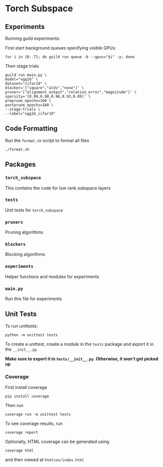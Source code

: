# Torch Subspace

## Experiments
Running guild experiments:

First start background queues specifying visible GPUs:
```
for i in {0..7}; do guild run queue -b --gpus="$i" -y; done
```
Then stage trials
```
guild run main.py \
model="vgg16" \
dataset="cifar10" \
blocker='["square","alds","none"]' \
pruner='["alignment_output","relative_error","magnitude"]' \
sparsity='[0.99,0.98,0.96,0.93,0.89]' \
preprune_epochs=160 \
postprune_epochs=160 \
--stage-trials \
--label="vgg16_cifar10"
```

## Code Formatting
Run the `format.sh` script to format all files
```
./format.sh
```

## Packages

### `torch_subspace`
This contains the code for low rank subspace layers

### `tests`
Unit tests for `torch_subspace`

### `pruners`
Pruning algorithms

### `blockers`
Blocking algorithms

### `experiments`
Helper functions and modules for experiments

### `main.py`
Run this file for experiments

## Unit Tests
To run unittests:
```
python -m unittest tests
```

To create a unittest, create a module in the `tests` package and export it in the `__init__.py`

**Make sure to export it in `tests/__init__.py`. Otherwise, it won't get picked up**

### Coverage
First install coverage
```
pip install coverage
```

Then run
```
coverage run -m unittest tests
```

To see coverage results, run
```
coverage report
```

Optionally, HTML coverage can be generated using
```
coverage html
```
and then viewed at `htmlcov/index.html`
